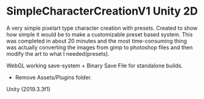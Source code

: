 # SimpleCharacterCreationV1 Unity 2D
A very simple pixelart type character creation with presets. Created to show how simple it would be to make a customizable preset based system. This was completed in about 20 minutes and the most time-consuming thing was actually converting the images from gimp to photoshop files and then modify the art to what I needed(presets).

WebGL working save-system + Binary Save File for standalone builds.

* Remove Assets/Plugins folder.

Unity (2019.3.3f1)
